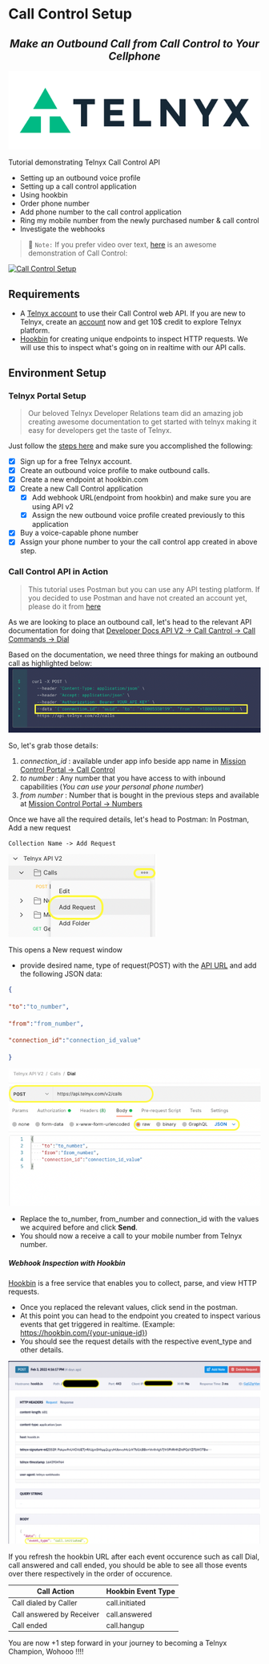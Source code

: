 # Call Control Setup
<div align="center">

## _Make an Outbound Call from Call Control to Your Cellphone_

![Telnyx](/assets/img/logo-dark.png)
</div>

Tutorial demonstrating Telnyx Call Control API
-   Setting up an outbound voice profile
-   Setting up a call control application
-   Using hookbin
-   Order phone number
-   Add phone number to the call control application
-   Ring my mobile number from the newly purchased number & call control
-   Investigate the webhooks

> :memo: `Note:` If you prefer video over text, [here](https://www.loom.com/share/02978440734d4f4192c98eaf081a0a01) is an awesome demonstration of Call Control:

[![Call Control Setup](https://cdn.loom.com/sessions/thumbnails/02978440734d4f4192c98eaf081a0a01-with-play.gif)](https://www.loom.com/share/02978440734d4f4192c98eaf081a0a01 "Call Control Setup")

## Requirements 
- A [Telnyx account](https://telnyx.com/sign-up) to use their Call Control web API. If you are new to Telnyx, create an [account](https://telnyx.com/sign-up) now and get 10$ credit to explore Telnyx platform.
- [Hookbin](https://hookbin.com/) for creating unique endpoints to inspect HTTP requests.
We will use this to inspect what's going on in realtime with our API calls.

## Environment Setup

### Telnyx Portal Setup
> Our beloved Telnyx Developer Relations team did an amazing job creating awesome documentation to get started with telnyx making it easy for developers get the taste of Telnyx.

Just follow the [steps here](https://developers.telnyx.com/docs/v2/call-control/quickstart) and make sure you accomplished the following:
- [x] Sign up for a free Telnyx account.
- [x] Create an outbound voice profile to make outbound calls.
- [x] Create a new endpoint at hookbin.com
- [x] Create a new Call Control application 
	- [x] Add webhook URL(endpoint from hookbin) and make sure you are using API v2
	- [x] Assign the new outbound voice profile created previously to this application
- [x] Buy a voice-capable phone number
- [x] Assign your phone number to your the call control app created in above step.
### Call Control API in Action

> This tutorial uses Postman but you can use any API testing platform.
> If you decided to use Postman and have not created an account yet, please do it from [here](https://www.postman.com/)

As we are looking to place an outbound call, let's head to the relevant API documentation for doing that [Developer Docs API V2 -> Call Cantrol -> Call Commands -> Dial](https://developers.telnyx.com/docs/api/v2/call-control/Call-Commands#callDial)

Based on the documentation, we need three things for making an outbound call as highlighted below:
![Outbound Dial Parameters](img/callControlDial.png)

So, let's grab those details:
1. *connection_id* : available under app info beside app name in [Mission Control Portal -> Call Control](https://portal.telnyx.com/#/app/call-control/applications) 
2. *to number* : Any number that you have access to with inbound capabilities (_You can use your personal phone number_)
3. *from number* : Number that is bought in the previous steps and available at [Mission Control Portal -> Numbers](https://portal.telnyx.com/#/app/numbers/my-numbers?current_page=1)

Once we have all the required details, let's head to Postman:
In Postman, Add a new request 
```
Collection Name -> Add Request
```
![Postman](img/postmanAddRequest.png)

This opens a New request window
- provide desired name, type of request(POST) with the [API URL](https://api.telnyx.com/v2/calls) and add the following JSON data:
```json
{

"to":"to_number",

"from":"from_number",

"connection_id":"connection_id_value"

}
```

![Dial Request Call](img/dialRequestDetails.png)

- Replace the to_number, from_number and connection_id with the values we acquired before and click **Send**. 
- You should now a receive a call to your mobile number from Telnyx number. 

##### Webhook Inspection with Hookbin
[Hookbin](https://hookbin.com/) is a free service that enables you to collect, parse, and view HTTP requests. 

- Once you replaced the relevant values, click send in the postman. 
- At this point you can head to the endpoint you created to inspect various events that get triggered in realtime. 
    (Example: https://hookbin.com/{your-unique-id})
- You should see the request details with the respective event_type and other details. 

![Call Initiated Hookbin](img/callInitiated.png)

If you refresh the hookbin URL after each event occurence such as call Dial, call answered and call ended, you should be able to see all those events over there respectively in the order of occurence. 

| Call Action | Hookbin Event Type |
| ------ | ------ |
| Call dialed by Caller | call.initiated |
| Call answered by Receiver | call.answered |
| Call ended | call.hangup |


You are now +1 step forward in your journey to becoming a Telnyx Champion, Wohooo !!!! 
